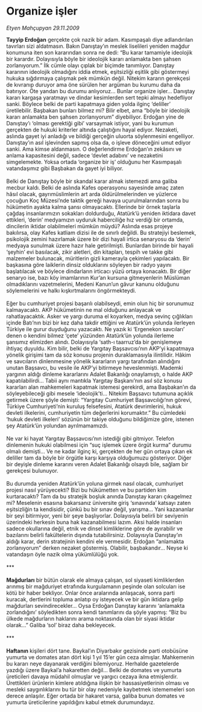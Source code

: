 # Organize işler

*Etyen Mahçupyan 29.11.2009*

<div class="taraf_structure_2col_1zq">
<div class="margen_n">



 <p><b>Tayyip Erdoğan</b> gerçekte çok nazik bir adam. Kasımpaşalı diye adlandırılan tavırları sizi aldatmasın. Bakın Danıştay’ın meslek liselileri yeniden mağdur konumuna iten son kararından sonra ne dedi: “Bu karar tamamiyle ideolojik bir karardır. Dolayısıyla böyle bir ideolojik kararı anlamakta ben şahsen zorlanıyorum.” İlk cümle olayı çıplak bir biçimde tanımlıyor. Danıştay kararının ideolojik olmadığını iddia etmek, eşitsizliği eşitlik gibi göstermeyi hukuka sığdırmaya çalışmak pek mümkün değil. Nitekim kararın gerekçesi de kıvranıp duruyor ama öne sürülen her argüman bu kurumu daha da batırıyor. Öte yandan bu durumu anlıyoruz... Bunlar organize işler... Danıştay kararı kargaşa yaratmayı ve dindar kesimlerden sert tepki almayı hedefliyor sanki. Böylece belki de parti kapatmaya giden yolda ilginç ‘deliller’ üretilebilir. Başbakan bunları bilmez mi? Bilir elbet, ama “böyle bir ideolojik kararı anlamakta ben şahsen zorlanıyorum” diyebiliyor. Erdoğan yine de Danıştay’ı ‘olması gerektiği gibi’ varsaymak istiyor, yani bu kurumun gerçekten de hukuki kriterler altında çalıştığını hayal ediyor. Nezaketi, aslında gayet iyi anladığı ve bildiği gerçeğin uluorta söylenmesini engelliyor. Danıştay’ın asıl işlevinden sapmış olsa da, o işleve döneceğini umut ediyor sanki. Ama kimse aldanmasın. O değerlendirme Erdoğan’ın zekâsını ve anlama kapasitesini değil, sadece ‘devlet adabını’ ve nezaketini simgelemekte. Yoksa ortada ‘organize bir iş’ olduğunu her Kasımpaşalı vatandaşımız gibi Başbakan da gayet iyi biliyor. <br/><br/>Belki de Danıştay böyle bir skandal karar almak istemezdi ama galiba mecbur kaldı. Belki de aslında Kafes operasyonu sayesinde amaç zaten hâsıl olacak, gayrımüslimlerin art arda öldürülmelerinden ve yüzlerce çocuğun Koç Müzesi’nde taktik gereği havaya uçurulmalarından sonra bu hükümetin ayakta kalma şansı olmayacaktı. Ellerinde bir örnek taşlarla çağdaş insanlarımızın sokakları doldurduğu, Atatürk’ü yeniden iktidara davet ettikleri, ‘derin’ medyamızın uyduruk haberciliğe hız verdiği bir ortamda, dincilerin iktidar olabilmeleri mümkün müydü? Aslında esas projeye bakılırsa, olay Kafes katliam dizisi ile de sınırlı değildi. Bu stratejiyi beslemek, psikolojik zemini hazırlamak üzere bir dizi hayali irtica senaryosu da ‘derin’ medyaya sunulmak üzere hazır hale getirilmişti. Bunlardan birinde bir hayali ‘şeyhin’ evi basılacak, zikir aletleri, din kitapları, tespih ve takke gibi malzemeler bulunacak, müritlerin gizli kamerayla çekimleri yapılacaktı. Bir başkasına göre laiklerin dinsiz olduklarını söyleyen bir radyo yayını başlatılacak ve böylece dindarların irticacı yüzü ortaya konacaktı. Bir diğer senaryo ise, bazı köy imamlarının Kur’an kursuna gitmeyenlerin Müslüman olmadıklarını vazetmelerini, Medeni Kanun’un gâvur kanunu olduğunu söylemelerini ve halkı kışkırtmalarını öngörmekteydi. <br/><br/>Eğer bu cumhuriyet projesi başarılı olabilseydi, emin olun hiç bir sorunumuz kalmayacaktı. AKP hükümetinin ne mal olduğunu anlayacak ve rahatlayacaktık. Asker ve yargı duruma el koyarken, medya sevinç çığlıkları içinde Batı’nın bizi bir kez daha takdir ettiğini ve Atatürk’ün yolunda ilerleyen Türkiye ile gurur duyduğunu yazacaktı. Ne yazık ki ‘Ergenekon savcıları’ denen o kendini bilmez ‘çete’ yüzünden Atatürk’ün yolunda ilerleme şansımız elimizden alındı. Dolayısıyla ‘sath-ı taarruz’da bir genişlemeye ihtiyaç duyuldu. Kim bilir, belki de Yargıtay Başsavcısı’nın AKP’yi kapatmaya yönelik girişimi tam da söz konusu projenin duraklamasıyla ilintilidir. Hâkim ve savcıların dinlenmesine yönelik kararların yargı tarafından alındığını unutan Başsavcı, bu vesile ile AKP’yi bitirmeye heveslenmişti. Mademki yargının aldığı dinleme kararlarını Adalet Bakanlığı onaylamıştı, o halde AKP kapatılabilirdi... Tabii aynı mantıkla Yargıtay Başkanı’nın asıl söz konusu kararları alan mahkemeleri kapatmak istemesi gerekirdi, ama Başbakan’ın da söyleyebileceği gibi mesele ‘ideolojik’ti... Nitekim Başsavcı tutumuna açıklık getirmek üzere şöyle demişti: “Yargıtay Cumhuriyet Başsavcılığı’nın görevi, Türkiye Cumhuriyeti’nin kuruluş felsefesini, Atatürk devrimlerini, hukuk devleti ilkelerini, cumhuriyetin tüm değerlerini korumaktır.” Bu cümledeki ‘hukuk devleti ilkeleri’ sözünün bir takiye olduğunu bildiğimize göre, istenen şey Atatürk’ün yolundan ayrılmamamızdı. <br/><br/>Ne var ki hayat Yargıtay Başsavcısı’nın istediği gibi gitmiyor. Telefon dinlemenin hukuki olabilmesi için “suç işlemek üzere örgüt kurma” durumu olmalı demişti... Ve ne kadar ilginç ki, gerçekten de her gün ortaya çıkan ek deliller tam da böyle bir örgütle karşı karşıya olduğumuzu gösteriyor. Diğer bir deyişle dinleme kararını veren Adalet Bakanlığı olsaydı bile, sağlam bir gerekçesi bulunuyor. <br/><br/>Bu durumda yeniden Atatürk’ün yoluna girmek nasıl olacak, cumhuriyet projesi nasıl yürüyecekti? Bizi bu hükümetten ve bu partiden kim kurtaracaktı? Tam da bu stratejik boşluk anında Danıştay kararı çıkagelmez mi? Meselenin esasına bakarsanız üniversite giriş ‘sınavında’ katsayı zaten eşitsizliğin ta kendisidir, çünkü bu bir sınav değil, yarışma... Yani kazananlar bir şeyi bitirmiyor, yeni bir şeye başlıyorlar. Dolayısıyla belirli bir seviyenin üzerindeki herkesin buna hak kazanabilmesi lazım. Aksi halde insanları sadece okullarına değil, etnik ve dinsel kimliklerine göre de ayırabilir ve bazılarını belirli fakültelerin dışında tutabilirsiniz. Dolayısıyla Danıştay’ın aldığı karar, derin stratejinin kendini ele vermesidir. Erdoğan “anlamakta zorlanıyorum” derken nezaket göstermiş. Olabilir, başbakandır... Neyse ki vatandaşın öyle nazik olma yükümlülüğü yok. <br/><br/>***<b> <br/><br/>Mağdurları</b> bir bütün olarak ele almaya çalışan, sol siyaseti kimliklerden arınmış bir mağduriyet etrafında kurgulamanın peşinde olan solcuları ise kötü bir haber bekliyor. Onlar önce aralarında anlaşacak, sonra parti kuracak, dertlerini topluma anlatıp oy isteyecek ve bir gün iktidara gelip mağdurları sevindirecekler... Oysa Erdoğan Danıştay kararını ‘anlamakta zorlandığını’ söyledikten sonra kendi tanımlarını da şöyle yapmış: “Biz bu ülkede mağdurların haklarını arama noktasında olan bir siyasi iktidar olarak...” Galiba ‘sol’ biraz daha bekleyecek. <br/><br/>***<b> <br/><br/>Haftanın</b> kişileri dört tane. Baykal’ın Diyarbakır gezisinde parti otobüsüne yumurta ve domates atan dört kişi 1 yıl 15’er gün ceza almışlar. Mahkemenin bu kararı neye dayanarak verdiğini bilemiyoruz. Herhalde gazetelerde yazdığı üzere Baykal’a hakaretten değil... Belki de domates ve yumurta üreticileri davaya müdahil olmuşlar ve yargıcı cezaya ikna etmişlerdir. Ürettikleri ürünlerin kimlere atıldığına ilişkin bir hassasiyetlerinin olması ve mesleki saygınlıklarını bu tür bir olay nedeniyle kaybetmek istememeleri son derece anlaşılır. Eğer ortada bir hakaret varsa, galiba bunun domates ve yumurta üreticilerine yapıldığını kabul etmek durumundayız. </p>
<br/>
<br/>
<br/>



<br/>


<div id="taraf_not">
</div>

</div>


</div>

